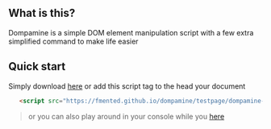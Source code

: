 ## What is this?

Dompamine is a simple DOM element manipulation script with a few extra simplified command to make life easier

## Quick start

Simply download [here](https://github.com/fmented/dompamine) or add this script tag to the head your document

```html
   <script src="https://fmented.github.io/dompamine/testpage/dompamine-min/dompamine.js" type="module"></script>
```

>or you can also play around in your console while you [here](https://fmented.github.io/dompamine/)